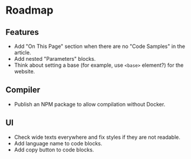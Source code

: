 
# Roadmap

## Features

- Add "On This Page" section when there are no "Code Samples" in the article.
- Add nested "Parameters" blocks.
- Think about setting a base (for example, use `<base>` element?) for the website.

## Compiler

- Publish an NPM package to allow compilation without Docker.

## UI

- Check wide texts everywhere and fix styles if they are not readable.
- Add language name to code blocks.
- Add copy button to code blocks.
